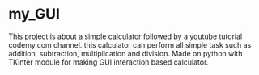 # my_GUI
This project is about a simple calculator followed by a youtube tutorial codemy.com channel.
this calculator can perform all simple task such as addition, subtraction, multiplication and division.
Made on python with TKinter module for making GUI interaction based calculator.
